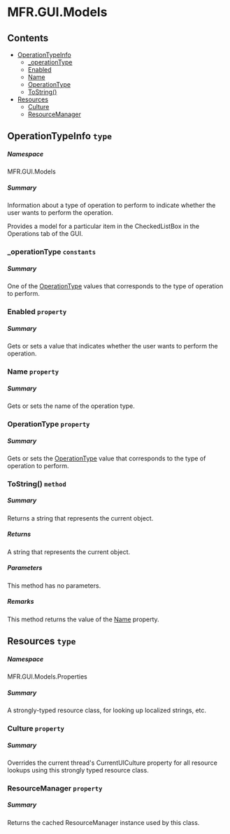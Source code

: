 <a name='assembly'></a>
# MFR.GUI.Models

## Contents

- [OperationTypeInfo](#T-MFR-GUI-Models-OperationTypeInfo 'MFR.GUI.Models.OperationTypeInfo')
  - [_operationType](#F-MFR-GUI-Models-OperationTypeInfo-_operationType 'MFR.GUI.Models.OperationTypeInfo._operationType')
  - [Enabled](#P-MFR-GUI-Models-OperationTypeInfo-Enabled 'MFR.GUI.Models.OperationTypeInfo.Enabled')
  - [Name](#P-MFR-GUI-Models-OperationTypeInfo-Name 'MFR.GUI.Models.OperationTypeInfo.Name')
  - [OperationType](#P-MFR-GUI-Models-OperationTypeInfo-OperationType 'MFR.GUI.Models.OperationTypeInfo.OperationType')
  - [ToString()](#M-MFR-GUI-Models-OperationTypeInfo-ToString 'MFR.GUI.Models.OperationTypeInfo.ToString')
- [Resources](#T-MFR-GUI-Models-Properties-Resources 'MFR.GUI.Models.Properties.Resources')
  - [Culture](#P-MFR-GUI-Models-Properties-Resources-Culture 'MFR.GUI.Models.Properties.Resources.Culture')
  - [ResourceManager](#P-MFR-GUI-Models-Properties-Resources-ResourceManager 'MFR.GUI.Models.Properties.Resources.ResourceManager')

<a name='T-MFR-GUI-Models-OperationTypeInfo'></a>
## OperationTypeInfo `type`

##### Namespace

MFR.GUI.Models

##### Summary

Information about a type of operation to perform to indicate whether the user
wants to perform the operation.



Provides a model for a particular item in the CheckedListBox in the Operations
tab of the GUI.

<a name='F-MFR-GUI-Models-OperationTypeInfo-_operationType'></a>
### _operationType `constants`

##### Summary

One of the [OperationType](#T-MFR-Operations-Constants-OperationType 'MFR.Operations.Constants.OperationType') values that
corresponds to the type of operation to perform.

<a name='P-MFR-GUI-Models-OperationTypeInfo-Enabled'></a>
### Enabled `property`

##### Summary

Gets or sets a value that indicates whether the user wants to perform the
operation.

<a name='P-MFR-GUI-Models-OperationTypeInfo-Name'></a>
### Name `property`

##### Summary

Gets or sets the name of the operation type.

<a name='P-MFR-GUI-Models-OperationTypeInfo-OperationType'></a>
### OperationType `property`

##### Summary

Gets or sets the [OperationType](#T-MFR-Operations-Constants-OperationType 'MFR.Operations.Constants.OperationType') value
that corresponds to the type of operation to perform.

<a name='M-MFR-GUI-Models-OperationTypeInfo-ToString'></a>
### ToString() `method`

##### Summary

Returns a string that represents the current object.

##### Returns

A string that represents the current object.

##### Parameters

This method has no parameters.

##### Remarks

This method returns the value of the
[Name](#P-MFR-GUI-Models-OperationTypeInfo-Name 'MFR.GUI.Models.OperationTypeInfo.Name') property.

<a name='T-MFR-GUI-Models-Properties-Resources'></a>
## Resources `type`

##### Namespace

MFR.GUI.Models.Properties

##### Summary

A strongly-typed resource class, for looking up localized strings, etc.

<a name='P-MFR-GUI-Models-Properties-Resources-Culture'></a>
### Culture `property`

##### Summary

Overrides the current thread's CurrentUICulture property for all
  resource lookups using this strongly typed resource class.

<a name='P-MFR-GUI-Models-Properties-Resources-ResourceManager'></a>
### ResourceManager `property`

##### Summary

Returns the cached ResourceManager instance used by this class.
